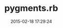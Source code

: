 ---
layout: post
title:  "pygments.rb"
repo:   "tmm1/pygments.rb"
date:   2015-02-18 17:29:24
gemurl: https://github.com/tmm1/pygments.rb
---
